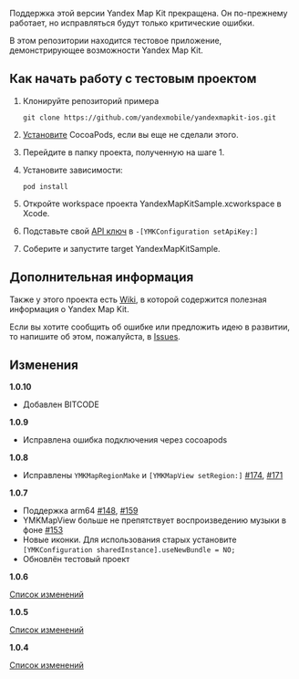 Поддержка этой версии Yandex Map Kit прекращена. Он по-прежнему работает, но исправляться будут только критические ошибки.

В этом репозитории находится тестовое приложение, демонстрирующее возможности Yandex Map Kit.

Как начать работу с тестовым проектом
------------

1. Клонируйте репозиторий примера

    ```
    git clone https://github.com/yandexmobile/yandexmapkit-ios.git
    ```

2. [Установите](http://docs.cocoapods.org/guides/installing_cocoapods.html) CocoaPods, если вы еще не сделали этого.

3. Перейдите в папку проекта, полученную на шаге 1.

4. Установите зависимости:

    ```
    pod install
    ```

5. Откройте workspace проекта YandexMapKitSample.xcworkspace в Xcode.

6. Подставьте свой [API ключ](http://feedback.yandex.ru/?from=mapkit) в `-[YMKConfiguration setApiKey:]`

7. Соберите и запустите target YandexMapKitSample.

Дополнительная информация
---------------------------

Также у этого проекта есть [Wiki](https://github.com/yandexmobile/yandexmapkit-ios/wiki), в которой содержится полезная информация о Yandex Map Kit.

Если вы хотите сообщить об ошибке или предложить идею в развитии, то напишите об этом, пожалуйста, в [Issues](https://github.com/yandexmobile/yandexmapkit-ios/issues).

Изменения
-----------------------------------------------

**1.0.10**

* Добавлен BITCODE

**1.0.9**

* Исправлена ошибка подключения через cocoapods

**1.0.8**

* Исправлены `YMKMapRegionMake` и `[YMKMapView setRegion:]` [#174](https://github.com/yandexmobile/yandexmapkit-ios/issues/174),  [#171](https://github.com/yandexmobile/yandexmapkit-ios/issues/171)

**1.0.7**
* Поддержка arm64 [#148](https://github.com/yandexmobile/yandexmapkit-ios/issues/148), [#159](https://github.com/yandexmobile/yandexmapkit-ios/issues/159)
* YMKMapView больше не препятствует воспроизведению музыки в фоне [#153](https://github.com/yandexmobile/yandexmapkit-ios/issues/153)
* Новые иконки. Для использования старых установите
`[YMKConfiguration sharedInstance].useNewBundle = NO;`
* Обновлён тестовый проект

**1.0.6**

[Список изменений](https://github.com/yandexmobile/yandexmapkit-ios/wiki/Изменения-в-версии-Yandex-Map-Kit-для-iOS-1.0.6)

**1.0.5**

[Список изменений](https://github.com/yandexmobile/yandexmapkit-ios/wiki/Изменения-в-версии-Yandex-Map-Kit-для-iOS-1.0.5)

**1.0.4**

[Список изменений](https://github.com/yandexmobile/yandexmapkit-ios/wiki/Изменения-в-версии-Yandex-Map-Kit-для-iOS-1.0.4)
